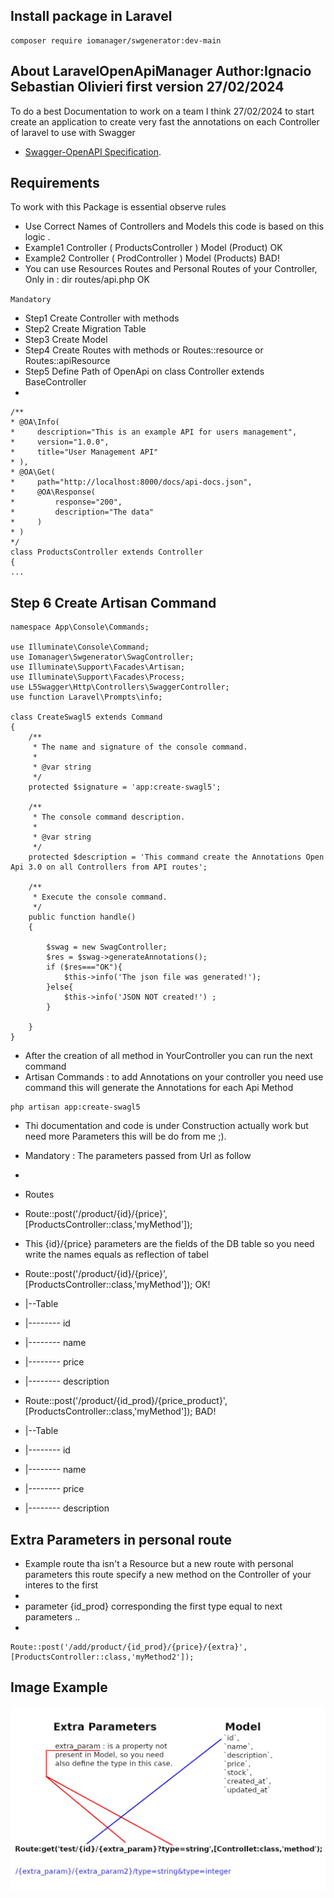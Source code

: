 ## Install package in Laravel 
````
composer require iomanager/swgenerator:dev-main
````
## About LaravelOpenApiManager Author:Ignacio Sebastian Olivieri first version  27/02/2024

To do a best Documentation to work on a team I think 27/02/2024 to start create an application to create very fast the annotations on each Controller of laravel to use with Swagger

- [Swagger-OpenAPI Specification](https://swagger.io/docs/specification/about/).

## Requirements

To work with this Package is essential observe rules 

- Use Correct Names of Controllers and Models this code is based on this logic . 
- Example1 Controller ( ProductsController ) Model (Product) OK
- Example2 Controller ( ProdController ) Model (Products) BAD! 
- You can use Resources Routes and Personal Routes of your Controller, Only in : dir routes/api.php OK

`` Mandatory ``
- Step1 Create Controller with methods
- Step2 Create Migration Table 
- Step3 Create Model 
- Step4 Create Routes with methods or Routes::resource or Routes::apiResource 
- Step5 Define Path of OpenApi on class Controller extends BaseController
- 
````
/**
* @OA\Info(
*     description="This is an example API for users management",
*     version="1.0.0",
*     title="User Management API"
* ),
* @OA\Get(
*     path="http://localhost:8000/docs/api-docs.json",
*     @OA\Response(
*         response="200",
*         description="The data"
*     )
* )
*/
class ProductsController extends Controller
{
...
````
## Step 6 Create Artisan Command
````
namespace App\Console\Commands;

use Illuminate\Console\Command;
use Iomanager\Swgenerator\SwagController;
use Illuminate\Support\Facades\Artisan;
use Illuminate\Support\Facades\Process;
use L5Swagger\Http\Controllers\SwaggerController;
use function Laravel\Prompts\info;

class CreateSwagl5 extends Command
{
    /**
     * The name and signature of the console command.
     *
     * @var string
     */
    protected $signature = 'app:create-swagl5';

    /**
     * The console command description.
     *
     * @var string
     */
    protected $description = 'This command create the Annotations Open Api 3.0 on all Controllers from API routes';

    /**
     * Execute the console command.
     */
    public function handle()
    {

        $swag = new SwagController;
        $res = $swag->generateAnnotations();
        if ($res==="OK"){
            $this->info('The json file was generated!');
        }else{
            $this->info('JSON NOT created!') ;
        }

    }
}
````
- After the creation of all method in YourController you can run the next command 
- Artisan Commands : to add Annotations on your controller you need use command this will generate the Annotations for each Api Method
````
php artisan app:create-swagl5
````
- Thi documentation and code is under Construction actually work but need more Parameters this will be do from me ;).
- Mandatory : The parameters passed from Url as follow 
- 
- Routes
- Route::post('/product/{id}/{price}', [ProductsController::class,'myMethod']);
- This {id}/{price} parameters are the fields of the DB table so you need write the names equals as reflection of tabel


- Route::post('/product/{id}/{price}', [ProductsController::class,'myMethod']);  OK!
- |--Table 
- |-------- id
- |-------- name
- |-------- price
- |-------- description

- Route::post('/product/{id_prod}/{price_product}', [ProductsController::class,'myMethod']);  BAD!
- |--Table
- |-------- id
- |-------- name
- |-------- price
- |-------- description

## Extra Parameters in personal route
- Example route tha isn't a Resource but a new route with personal parameters this route specify a new method on the Controller of your interes to the first 
- 
- parameter {id_prod} corresponding the first type equal to next parameters ..
-  
```` 
Route::post('/add/product/{id_prod}/{price}/{extra}', [ProductsController::class,'myMethod2']);
````
## Image Example

![alt text](https://github.com/ignades/IoManager/blob/main/Types.jpg?raw=true)

